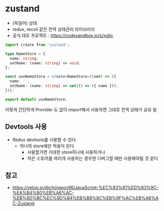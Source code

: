 # zustand

- (독일어) 상태
- redux, recoil 같은 전역 상태관리 라이브러리
- 공식 데모 프로젝트 : https://codesandbox.io/s/xgjtc

```ts
import create from 'zustand';

type NameStore = {
  name: string;
  setName: (name: string) => void;
};

const useNameStore = create<NameStore>((set) => ({
  name: '',
  setName: (name: string) => set(() => ({ name })),
}));

export default useNameStore;
```

이렇게 간단하게 Provider 도 없이 import해서 사용하면 그대로 전역 상태가 공유 됨

## Devtools 사용
- Redux devtools를 사용할 수 있다
  - 하나의 store에만 적용이 된다
    - 사용할거면 거대한 store하나에 사용하거나
    - 작은 스토어를 여러개 사용하는 경우엔 디버그할 때만 사용해야될 것 같다

## 참고
- https://velog.io/@choigeon96/JavaScript-%EC%83%81%ED%83%9C-%EA%B4%80%EB%A6%AC-%EB%9D%BC%EC%9D%B4%EB%B8%8C%EB%9F%AC%EB%A6%AC-Zustand